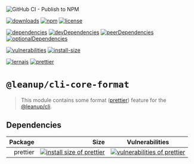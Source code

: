 ![GitHub CI - Publish to NPM](https://github.com/leanupjs/cli/workflows/GitHub%20CI%20-%20Publish%20to%20NPM/badge.svg)

[![downloads][downloads]][downloads-url]
[![npm][npm]][npm-url]
[![license][license]][license-url]

[![dependencies][dependencies]][dependencies-url]
[![devDependencies][devdependencies]][devdependencies-url]
[![peerDependencies][peerdependencies]][peerdependencies-url]
[![optionalDependencies][optionaldependencies]][optionaldependencies-url]

[![vulnerabilities][vulnerabilities]][vulnerabilities-url]
[![install-size][install-size]][install-size-url]

[![lernajs][lernajs]][lernajs-url]
[![prettier][prettier]][prettier-url]

[npm]: https://img.shields.io/npm/v/@leanup/cli-core-format
[npm-url]: https://www.npmjs.com/package/@leanup/cli-core-format
[dependencies]: https://img.shields.io/david/leanupjs/leanup?path=packages/cli/core/format
[dependencies-url]: https://david-dm.org/leanupjs/leanup?path=packages/cli/core/format
[peerdependencies]: https://img.shields.io/david/peer/leanupjs/leanup?path=packages/cli/core/format
[peerdependencies-url]: https://david-dm.org/leanupjs/leanup?path=packages/cli/core/format&type=peer
[optionaldependencies]: https://img.shields.io/david/optional/leanupjs/leanup?path=packages/cli/core/format
[optionaldependencies-url]: https://david-dm.org/leanupjs/leanup?path=packages/cli/core/format&type=optional
[devdependencies]: https://img.shields.io/david/dev/leanupjs/leanup?path=packages/cli/core/format
[devdependencies-url]: https://david-dm.org/leanupjs/leanup?path=packages/cli/core/format&type=dev
[vulnerabilities]: https://snyk.io/test/npm/@leanup/cli-core-format/badge.svg
[vulnerabilities-url]: https://snyk.io/test/npm/@leanup/cli-core-format
[downloads]: https://img.shields.io/npm/dm/@leanup/cli-core-format
[downloads-url]: https://npmcharts.com/compare/@leanup/cli-core-format?minimal=true
[install-size]: https://packagephobia.now.sh/badge?p=@leanup/cli-core-format
[install-size-url]: https://packagephobia.now.sh/result?p=@leanup/cli-core-format
[license]: https://img.shields.io/npm/l/@leanup/cli
[license-url]: https://github.com/leanupjs/cli/blob/master/LICENSE
[lernajs]: https://img.shields.io/badge/managed%20with-lerna-blueviolet
[lernajs-url]: https://lerna.js.org
[prettier]: https://img.shields.io/badge/code_style-prettier-ff69b4.svg
[prettier-url]: https://prettier.io

# `@leanup/cli-core-format`

> This module contains some format ([prettier](https://prettier.io/)) feature for the [@leanup/cli](https://www.npmjs.com/package/@leanup/cli).

## Dependencies

|  Package |                                                                                                                         Size |                                                 Vulnerabilities                                                  |
| -------: | ---------------------------------------------------------------------------------------------------------------------------: | :--------------------------------------------------------------------------------------------------------------: |
| prettier | [![install size of prettier](https://packagephobia.now.sh/badge?p=prettier)](https://packagephobia.now.sh/result?p=prettier) | [![vulnerabilities of prettier](https://snyk.io/test/npm/prettier/badge.svg)](https://snyk.io/test/npm/prettier) |
